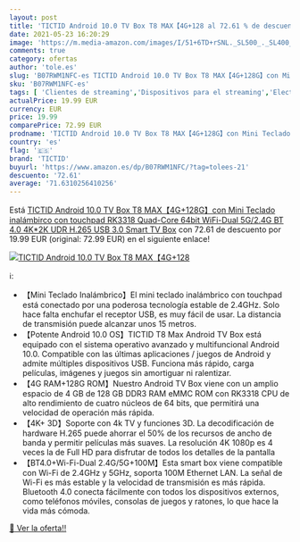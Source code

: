 ```yaml
---
layout: post
title: 'TICTID Android 10.0 TV Box T8 MAX【4G+128 al 72.61 % de descuento'
date: 2021-05-23 16:20:29
image: 'https://m.media-amazon.com/images/I/51+6TD+rSNL._SL500_._SL400_.jpg'
comments: true
category: ofertas
author: 'tole.es'
slug: 'B07RWM1NFC-es TICTID Android 10.0 TV Box T8 MAX【4G+128G】con Mini Teclado...'
sku: 'B07RWM1NFC-es'
tags: [ 'Clientes de streaming','Dispositivos para el streaming','Electrónica','Equipos de audio y Hi-Fi','smart','tictid','tv', ]
actualPrice: 19.99 EUR
currency: EUR
price: 19.99
comparePrice: 72.99 EUR
prodname: 'TICTID Android 10.0 TV Box T8 MAX【4G+128G】con Mini Teclado inalámbirco con touchpad RK3318 Quad-Core 64bit WiFi-Dual 5G/2.4G BT 4.0  4K*2K UDR H.265  USB 3.0 Smart TV Box'
country: 'es'
flag: '🇪🇸'
brand: 'TICTID'
buyurl: 'https://www.amazon.es/dp/B07RWM1NFC/?tag=tolees-21'
descuento: '72.61'
average: '71.6310256410256'
---
```


Está [TICTID Android 10.0 TV Box T8 MAX【4G+128G】con Mini Teclado inalámbirco con touchpad RK3318 Quad-Core 64bit WiFi-Dual 5G/2.4G BT 4.0  4K*2K UDR H.265  USB 3.0 Smart TV Box](https://www.amazon.es/dp/B07RWM1NFC/?tag=tolees-21) con 72.61 de descuento por 19.99 EUR (original: 72.99 EUR) en el siguiente enlace!

[![TICTID Android 10.0 TV Box T8 MAX【4G+128](https://m.media-amazon.com/images/I/51+6TD+rSNL._SL500_._SL400_.jpg)](https://www.amazon.es/dp/B07RWM1NFC/?tag=tolees-21)

ℹ️:

- 【Mini Teclado Inalámbrico】El mini teclado inalámbrico con touchpad está conectado por una poderosa tecnología estable de 2.4GHz. Solo hace falta enchufar el receptor USB, es muy fácil de usar. La distancia de transmisión puede alcanzar unos 15 metros.
- 【Potente Android 10.0 OS】TICTID T8 Max Android TV Box está equipado con el sistema operativo avanzado y multifuncional Android 10.0. Compatible con las últimas aplicaciones / juegos de Android y admite múltiples dispositivos USB. Funciona más rápido, carga películas, imágenes y juegos sin amortiguar ni ralentizar.
- 【4G RAM+128G ROM】Nuestro Android TV Box viene con un amplio espacio de 4 GB de 128 GB DDR3 RAM eMMC ROM con RK3318 CPU de alto rendimiento de cuatro núcleos de 64 bits, que permitirá una velocidad de operación más rápida.
- 【4K+ 3D】Soporte con 4k TV y funciones 3D. La decodificación de hardware H.265 puede ahorrar el 50% de los recursos de ancho de banda y permitir películas más suaves. La resolución 4K 1080p es 4 veces la de Full HD para disfrutar de todos los detalles de la pantalla
- 【BT4.0+Wi-Fi-Dual 2.4G/5G+100M】Esta smart box viene compatible con Wi-Fi de 2.4GHz y 5GHz, soporta 100M Ethernet LAN. La señal de Wi-Fi es más estable y la velocidad de transmisión es más rápida. Bluetooth 4.0 conecta fácilmente con todos los dispositivos externos, como teléfonos móviles, consolas de juegos y ratones, lo que hace la vida más cómoda.

[🛒 Ver la oferta!!](https://www.amazon.es/dp/B07RWM1NFC/?tag=tolees-21)
